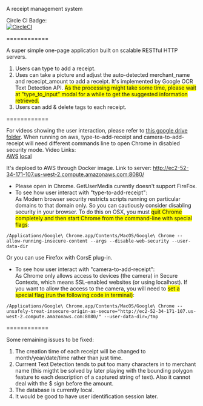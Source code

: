 

A receipt management system

Circle CI Badge:  
[![CircleCI](https://circleci.com/gh/JessieJingxuGao/skeleton.svg?style=svg)](https://circleci.com/gh/JessieJingxuGao/skeleton)

============  

A super simple one-page application built on scalable RESTful HTTP servers.
1. Users can type to add a receipt.
2. Uses can take a picture and adjust the auto-detected merchant_name and rececipt_amount to add a receipt. It's implemented by Google OCR Text Detection API. <span style="background-color: #FFFF00">As the processing might take some time, please wait at "type_to_input" modal for a while to get the suggested information retrieved.</span>
3. Users can add & delete tags to each receipt.

============  

For videos showing the user interaction, please refer to  [this google drive folder](https://drive.google.com/drive/folders/1mZ9SqE72frTdznpMlsI2QLZK19jHCFY9?usp=sharing). When running on aws, type-to-add-receipt and camera-to-add-receipt will need different commands line to open Chrome in disabled security mode.
Video Links:  
[AWS](https://drive.google.com/open?id=1Kg0SKRc3qHv15WNZ3K_Vf_9u7Mfg_X-R)
[local](https://drive.google.com/open?id=1sEnFTT_JGL1DUFZKmlQiEQ00RnAOqJsh)

It's deploed to AWS through Docker image. Link to server: http://ec2-52-34-171-107.us-west-2.compute.amazonaws.com:8080/
- Please open in Chrome. GetUserMedia curently doesn't support FireFox.
- To see how user interact with "type-to-add-receipt":  
As Modern browser security restricts scripts running on particular domains to that domain only. So you can cautiously consider disabling security in your browser. To do this on OSX, you must <span style="background-color: #FFFF00">quit Chrome completely and then start Chrome from the command-line with special flags</span>:
~~~~
/Applications/Google\ Chrome.app/Contents/MacOS/Google\ Chrome --allow-running-insecure-content --args --disable-web-security --user-data-dir
~~~~

Or you can use Firefox with CorsE plug-in.

- To see how user interact with "camera-to-add-receipt":  
As Chrome only allows access to devices (the camera) in Secure Contexts, which means SSL-enabled websites (or using localhost). If you want to allow the access to the camera, you will need to <span style="background-color: #FFFF00">set a special flag (run the following code in terminal)</span>:

~~~~
/Applications/Google\ Chrome.app/Contents/MacOS/Google\ Chrome --unsafely-treat-insecure-origin-as-secure="http://ec2-52-34-171-107.us-west-2.compute.amazonaws.com:8080/" --user-data-dir=/tmp
~~~~

============

Some remaining issues to be fixed:
1. The creation time of each receipt will be changed to month/year/date/time rather than just time.
2. Currrent Text Detection tends to put too many characters in to merchant name (this migtht be solved by later playing with the bounding polygon feature to each description of a captured string of text). Also it cannot deal with the $ sign before the amount.
3. The database is currently local.
4. It would be good to have user identification session later.



